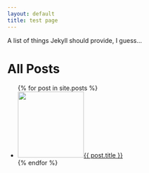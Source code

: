 ```yaml
---
layout: default
title: test page
---
```

<p>A list of things Jekyll should provide, I guess...</p>

<h1>All Posts</h1>
<ul>
  {% for post in site.posts %}
    <li>
      <img src="{{ post.thumbnail }}" width="150px" ><a href="{{ post.url }}">{{ post.title }}</a>
    </li>
  {% endfor %}
</ul>